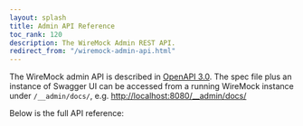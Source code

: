 ```yaml
---
layout: splash
title: Admin API Reference
toc_rank: 120
description: The WireMock Admin REST API.
redirect_from: "/wiremock-admin-api.html"
---
```


The WireMock admin API is described in [OpenAPI 3.0](https://github.com/OAI/OpenAPI-Specification/blob/master/versions/3.0.0.md). The spec file plus an instance of Swagger UI can be accessed from a running WireMock instance under `/__admin/docs/`, e.g. [http://localhost:8080/__admin/docs/](http://localhost:8080/__admin/docs/)

Below is the full API reference:

<redoc hide-hostname="true" path-in-middle-panel="true" spec-url="{{ base_path }}/assets/js/wiremock-admin-api.json"></redoc>
<script src="{{ base_path }}/assets/js/redoc.standalone.js"></script>